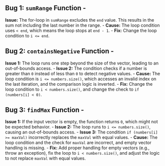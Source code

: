 ## Bug 1: `sumRange` Function - 
**Issue:** The for-loop in `sumRange` excludes the `end` value. This results in the sum not including the last number in the range. - **Cause:** The loop condition uses `< end`, which means the loop stops at `end - 1`. - 
**Fix:** Change the loop condition to `i <= end`. 
## Bug 2: `containsNegative` Function - 
**Issue 1:** The loop runs one step beyond the size of the vector, leading to an out-of-bounds access. -
 **Issue 2:** The condition checks if a number is greater than `0` instead of less than `0` to detect negative values. - **Cause:** The loop condition is `i <= numbers.size()`, which accesses an invalid index on the last iteration, and the comparison logic is inverted. - **Fix:** Change the loop condition to `i < numbers.size()`, and change the check to `if (numbers[i] < 0)`. 
## Bug 3: `findMax` Function - 
**Issue 1:** If the input vector is empty, the function returns `0`, which might not be expected behavior. -
 **Issue 2:** The loop runs to `i <= numbers.size()`, causing an out-of-bounds access. - 
**Issue 3:** The condition `if (numbers[i] >= maxVal)` incorrectly replaces the `maxVal` with equal values. - **Cause:** The loop condition and the check for `maxVal` are incorrect, and empty vector handling is missing. - **Fix:** Add proper handling for empty vectors (e.g., throw an exception), fix the loop to `i < numbers.size()`, and adjust the logic to not replace `maxVal` with equal values.
